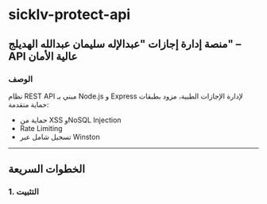 
# sicklv-protect-api

## منصة إدارة إجازات "عبدالإله سليمان عبدالله الهديلج" – API عالية الأمان

### الوصف
نظام REST API مبني بـ Node.js و Express لإدارة الإجازات الطبية، مزود بطبقات حماية متقدمة:
- حماية من XSS وNoSQL Injection
- Rate Limiting
- تسجيل شامل عبر Winston

---

## الخطوات السريعة

### 1. التثبيت
